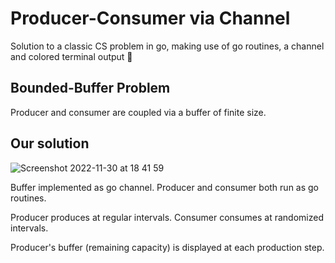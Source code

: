 # Producer-Consumer via Channel

Solution to a classic CS problem in go, making use of go routines, a channel and colored terminal output 🤩

## Bounded-Buffer Problem

Producer and consumer are coupled via a buffer of finite size. 

## Our solution

![Screenshot 2022-11-30 at 18 41 59](https://user-images.githubusercontent.com/32189942/204857010-8bcccdc8-6918-4a19-a277-f7f59cac7f17.png)

Buffer implemented as go channel. Producer and consumer both run as go routines.

Producer produces at regular intervals. Consumer consumes at randomized intervals.

Producer's buffer (remaining capacity) is displayed at each production step.
